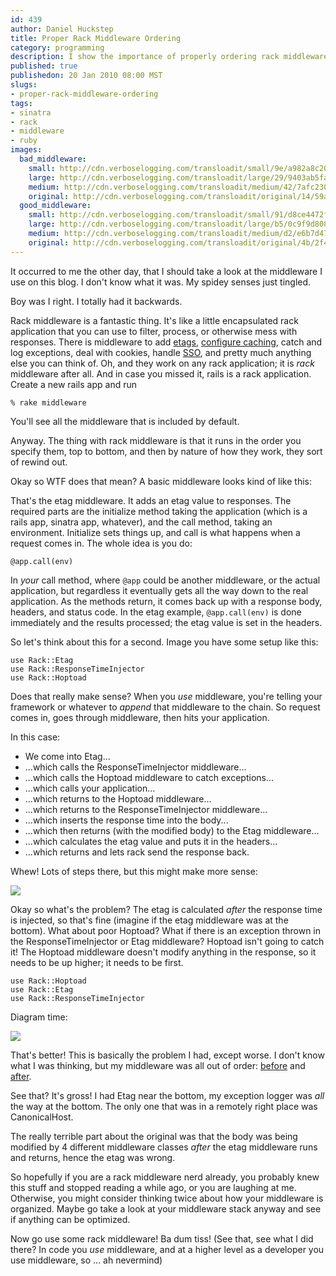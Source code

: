 ```yaml
--- 
id: 439
author: Daniel Huckstep
title: Proper Rack Middleware Ordering
category: programming
description: I show the importance of properly ordering rack middleware.
published: true
publishedon: 20 Jan 2010 08:00 MST
slugs: 
- proper-rack-middleware-ordering
tags: 
- sinatra
- rack
- middleware
- ruby
images: 
  bad_middleware: 
    small: http://cdn.verboselogging.com/transloadit/small/9e/a982a8c20c70d6d3ed7c72e37bc45d/bad-middleware.png
    large: http://cdn.verboselogging.com/transloadit/large/29/9403ab5fa6494e677422f299104e05/bad-middleware.png
    medium: http://cdn.verboselogging.com/transloadit/medium/42/7afc23044cc6435965b362f6eb9d8f/bad-middleware.png
    original: http://cdn.verboselogging.com/transloadit/original/14/59a6413b93dc74364caa0b0ae7038d/bad-middleware.png
  good_middleware: 
    small: http://cdn.verboselogging.com/transloadit/small/91/d8ce4472f3d886d54317a5b755a6f0/good-middleware.png
    large: http://cdn.verboselogging.com/transloadit/large/b5/0c9f9d808c6a451998ec502310a65b/good-middleware.png
    medium: http://cdn.verboselogging.com/transloadit/medium/d2/e6b7d47686e5f74195f02b3230421d/good-middleware.png
    original: http://cdn.verboselogging.com/transloadit/original/4b/2f4ad4b80f1bb254e8347c124a8b0f/good-middleware.png
---
```

It occurred to me the other day, that I should take a look at the middleware I use on this blog. I don't know what it was. My spidey senses just tingled.

Boy was I right. I totally had it backwards.

Rack middleware is a fantastic thing. It's like a little encapsulated rack application that you can use to filter, process, or otherwise mess with responses. There is middleware to add [etags](http://github.com/rack/rack/blob/master/lib/rack/etag.rb), [configure caching](http://github.com/rtomayko/rack-cache), catch and log exceptions, deal with cookies, handle [SSO](http://en.wikipedia.org/wiki/Single_sign-on), and pretty much anything else you can think of. Oh, and they work on any rack application; it is *rack* middleware after all. And in case you missed it, rails is a rack application. Create a new rails app and run

    % rake middleware

You'll see all the middleware that is included by default.

Anyway. The thing with rack middleware is that it runs in the order you specify them, top to bottom, and then by nature of how they work, they sort of rewind out.

Okay so WTF does that mean? A basic middleware looks kind of like this:

<script type="text/javascript" src="http://gist.github.com/281637.js?file=etag.rb"></script>

That's the etag middleware. It adds an etag value to responses. The required parts are the initialize method taking the application (which is a rails app, sinatra app, whatever), and the call method, taking an environment. Initialize sets things up, and call is what happens when a request comes in. The whole idea is you do:

    @app.call(env)

In *your* call method, where `@app` could be another middleware, or the actual application, but regardless it eventually gets all the way down to the real application. As the methods return, it comes back up with a response body, headers, and status code. In the etag example, `@app.call(env)` is done immediately and the results processed; the etag value is set in the headers.

So let's think about this for a second. Image you have some setup like this:

    use Rack::Etag
    use Rack::ResponseTimeInjector
    use Rack::Hoptoad

Does that really make sense? When you *use* middleware, you're telling your framework or whatever to *append* that middleware to the chain. So request comes in, goes through middleware, then hits your application.

In this case:

* We come into Etag...
* ...which calls the ResponseTimeInjector middleware...
* ...which calls the Hoptoad middleware to catch exceptions...
* ...which calls your application...
* ...which returns to the Hoptoad middleware...
* ...which returns to the ResponseTimeInjector middleware...
* ...which inserts the response time into the body...
* ...which then returns (with the modified body) to the Etag middleware...
* ...which calculates the etag value and puts it in the headers...
* ...which returns and lets rack send the response back.

Whew! Lots of steps there, but this might make more sense:

[<img src="{{.bad_middleware.large}}" />]({{.bad_middleware.original}})

Okay so what's the problem? The etag is calculated *after* the response time is injected, so that's fine (imagine if the etag middleware was at the bottom). What about poor Hoptoad? What if there is an exception thrown in the ResponseTimeInjector or Etag middleware? Hoptoad isn't going to catch it! The Hoptoad middleware doesn't modify anything in the response, so it needs to be up higher; it needs to be first.

    use Rack::Hoptoad
    use Rack::Etag
    use Rack::ResponseTimeInjector

Diagram time:

[<img src="{{.good_middleware.large}}" />]({{.good_middleware.original}})

That's better! This is basically the problem I had, except worse. I don't know what I was thinking, but my middleware was all out of order: [before](http://github.com/darkhelmet/darkblog/blob/42483fa463c7891967a908d6792b27f4aea57d21/lib/middleware.rb) and [after](http://github.com/darkhelmet/darkblog/blob/f19fecfd4b4cf453e9e46119a1e9aa6d95aa17f0/lib/middleware.rb).

See that? It's gross! I had Etag near the bottom, my exception logger was *all* the way at the bottom. The only one that was in a remotely right place was CanonicalHost.

The really terrible part about the original was that the body was being modified by 4 different middleware classes *after* the etag middleware runs and returns, hence the etag was wrong.

So hopefully if you are a rack middleware nerd already, you probably knew this stuff and stopped reading a while ago, or you are laughing at me. Otherwise, you might consider thinking twice about how your middleware is organized. Maybe go take a look at your middleware stack anyway and see if anything can be optimized.

Now go use some rack middleware! Ba dum tiss! (See that, see what I did there? In code you *use* middleware, and at a higher level as a developer you use middleware, so ... ah nevermind)